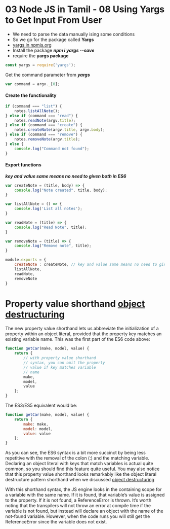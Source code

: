 # 03 Node JS in Tamil - 08 Using Yargs to Get Input From User

- We need to parse the data manually ising some conditions
- So we go for the package called **Yargs**
- [yargs in npmjs.org](https://www.npmjs.com/package/yargs)
- Install the package ***npm i yargs --save***
- require the **yargs package**

```javascript
const yargs = require('yargs');
```

Get the command parameter from ***yargs***

```javascript
var command = argv._[0];
```


#### Create the functionality

```javascript
if (command === "list") {
    notes.listAllNote();
} else if (command === "read") {
    notes.readNote(argv.title);
} else if (command === "create") {
    notes.createNote(argv.title, argv.body);
} else if (command === "remove") {
    notes.removeNote(argv.title);
} else {
    console.log("Command not found");
}

```

#### Export functions
***key and value same means no need to given both in ES6***



```js
var createNote = (title, body) => {
    console.log("Note created", title, body);
}

var listAllNote = () => {
    console.log('List all notes');
}

var readNote = (title) => {
    console.log("Read Note", title);
}

var removeNote = (title) => {
    console.log("Remove note", title);
}

module.exports = {
    createNote : createNote, // key and value same means no need to given both in ES6
    listAllNote,
    readNote,
    removeNote
}
```





# Property value shorthand [object destructuring](http://www.benmvp.com/learning-es6-destructuring/#object-destructuring)

The new property value shorthand lets us abbreviate the initialization of a property within an object literal, provided that the property key matches an existing variable name. This was the first part of the ES6 code above:

```js
function getCar(make, model, value) {
	return {
		// with property value shorthand
		// syntax, you can omit the property
		// value if key matches variable
		// name
		make,
		model,
		value
	};
}
```
The ES3/ES5 equivalent would be:
```js
function getCar(make, model, value) {
	return {
		make: make,
		model: model,
		value: value
	};
}
```

As you can see, the ES6 syntax is a bit more succinct by being less repetitive with the removal of the colon (:) and the matching variable. Declaring an object literal with keys that match variables is actual quite common, so you should find this feature quite useful. You may also notice that this property value shorthand looks remarkably like the object literal destructure pattern shorthand when we discussed [object destructuring](http://www.benmvp.com/learning-es6-destructuring/#object-destructuring)

With this shorthand syntax, the JS engine looks in the containing scope for a variable with the same name. If it is found, that variable’s value is assigned to the property. If it is not found, a ReferenceError is thrown. It’s worth noting that the transpilers will not throw an error at compile time if the variable is not found, but instead will declare an object with the name of the not-found variable. However, when the code runs you will still get the ReferenceError since the variable does not exist.